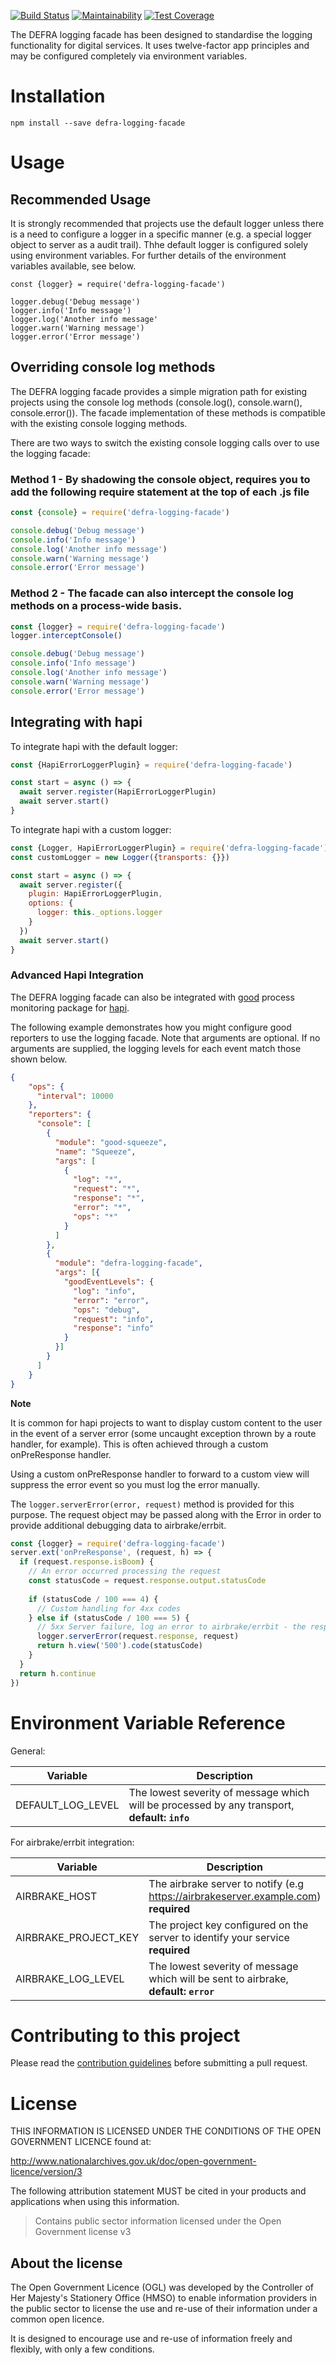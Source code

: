 [![Build Status](https://travis-ci.org/DEFRA/defra-logging-facade.svg?branch=master)](https://travis-ci.org/DEFRA/defra-logging-facade)
[![Maintainability](https://api.codeclimate.com/v1/badges/5c85565bb7e8316b381c/maintainability)](https://codeclimate.com/github/DEFRA/defra-logging-facade/maintainability)
[![Test Coverage](https://api.codeclimate.com/v1/badges/5c85565bb7e8316b381c/test_coverage)](https://codeclimate.com/github/DEFRA/defra-logging-facade/test_coverage)

The DEFRA logging facade has been designed to standardise the logging functionality for digital services.
It uses twelve-factor app principles and may be configured completely via environment variables. 


# Installation

```
npm install --save defra-logging-facade
```

# Usage

## Recommended Usage

It is strongly recommended that projects use the default logger unless there is a need to configure a logger in a 
specific manner (e.g. a special logger object to server as a audit trail).  Thhe default logger is configured solely 
using environment variables.  For further details of the environment variables available, see below.

```
const {logger} = require('defra-logging-facade')

logger.debug('Debug message')
logger.info('Info message')
logger.log('Another info message'
logger.warn('Warning message')
logger.error('Error message')

```

## Overriding console log methods
The DEFRA logging facade provides a simple migration path for existing projects using the console log methods
(console.log(), console.warn(), console.error()).  The facade implementation of these methods is compatible with the
existing console logging methods.

There are two ways to switch the existing console logging calls over to use the logging facade:

### Method 1 - By shadowing the console object, requires you to add the following require statement at the top of each .js file

```javascript
const {console} = require('defra-logging-facade')

console.debug('Debug message')
console.info('Info message')
console.log('Another info message')
console.warn('Warning message')
console.error('Error message')
```

### Method 2 - The facade can also intercept the console log methods on a process-wide basis.

```javascript
const {logger} = require('defra-logging-facade')
logger.interceptConsole()

console.debug('Debug message')
console.info('Info message')
console.log('Another info message')
console.warn('Warning message')
console.error('Error message')
```

## Integrating with hapi


To integrate hapi with the default logger:
```javascript
const {HapiErrorLoggerPlugin} = require('defra-logging-facade')

const start = async () => {
  await server.register(HapiErrorLoggerPlugin)
  await server.start()
}
```
To integrate hapi with a custom logger:
```javascript
const {Logger, HapiErrorLoggerPlugin} = require('defra-logging-facade')
const customLogger = new Logger({transports: {}})

const start = async () => {
  await server.register({
    plugin: HapiErrorLoggerPlugin,
    options: {
      logger: this._options.logger
    }
  })
  await server.start()
}
```

### Advanced Hapi Integration
The DEFRA logging facade can also be integrated with [good](https://github.com/hapijs/good) process monitoring package
for [hapi](https://github.com/hapijs/hapi).

The following example demonstrates how you might configure good reporters to use the logging facade.  Note that arguments
are optional.  If no arguments are supplied, the logging levels for each event match those shown below.

```json
{
    "ops": {
      "interval": 10000
    },
    "reporters": {
      "console": [
        {
          "module": "good-squeeze",
          "name": "Squeeze",
          "args": [
            {
              "log": "*",
              "request": "*",
              "response": "*",
              "error": "*",
              "ops": "*"
            }
          ]
        },
        {
          "module": "defra-logging-facade",
          "args": [{
            "goodEventLevels": {
              "log": "info",
              "error": "error",
              "ops": "debug",
              "request": "info",
              "response": "info"
            }
          }]
        }
      ]
    }
}
```

**Note**

It is common for hapi projects to want to display custom content to the user in the event of a server error (some 
uncaught exception thrown by a route handler, for example).  This is often achieved through a custom onPreResponse handler.  

Using a custom onPreResponse handler to forward to a custom view will suppress the error event so you must log the error manually.

The `logger.serverError(error, request)` method is provided for this purpose.  The request object may be passed along with
the Error in order to provide additional debugging data to airbrake/errbit.


```javascript
const {logger} = require('defra-logging-facade')
server.ext('onPreResponse', (request, h) => {
  if (request.response.isBoom) {
    // An error occurred processing the request
    const statusCode = request.response.output.statusCode
    
    if (statusCode / 100 === 4) {
      // Custom handling for 4xx codes
    } else if (statusCode / 100 === 5) {
      // 5xx Server failure, log an error to airbrake/errbit - the response object is actually an instanceof Error
      logger.serverError(request.response, request)
      return h.view('500').code(statusCode)
    }
  }
  return h.continue
})

``` 


# Environment Variable Reference

General:

| Variable           | Description   
| -------------      |-------------
| DEFAULT_LOG_LEVEL  | The lowest severity of message which will be processed by any transport, **default: `info`** 


For airbrake/errbit integration:

| Variable              | Description   
| -------------         |-------------
| AIRBRAKE_HOST         | The airbrake server to notify (e.g https://airbrakeserver.example.com) **required** 
| AIRBRAKE_PROJECT_KEY  | The project key configured on the server to identify your service **required**
| AIRBRAKE_LOG_LEVEL    | The lowest severity of message which will be sent to airbrake, **default: `error`** 


# Contributing to this project

Please read the [contribution guidelines](/CONTRIBUTING.md) before submitting a pull request.

# License

THIS INFORMATION IS LICENSED UNDER THE CONDITIONS OF THE OPEN GOVERNMENT LICENCE found at:

<http://www.nationalarchives.gov.uk/doc/open-government-licence/version/3>

The following attribution statement MUST be cited in your products and applications when using this information.

>Contains public sector information licensed under the Open Government license v3

## About the license

The Open Government Licence (OGL) was developed by the Controller of Her Majesty's Stationery Office (HMSO) to enable information providers in the public sector to license the use and re-use of their information under a common open licence.

It is designed to encourage use and re-use of information freely and flexibly, with only a few conditions.
